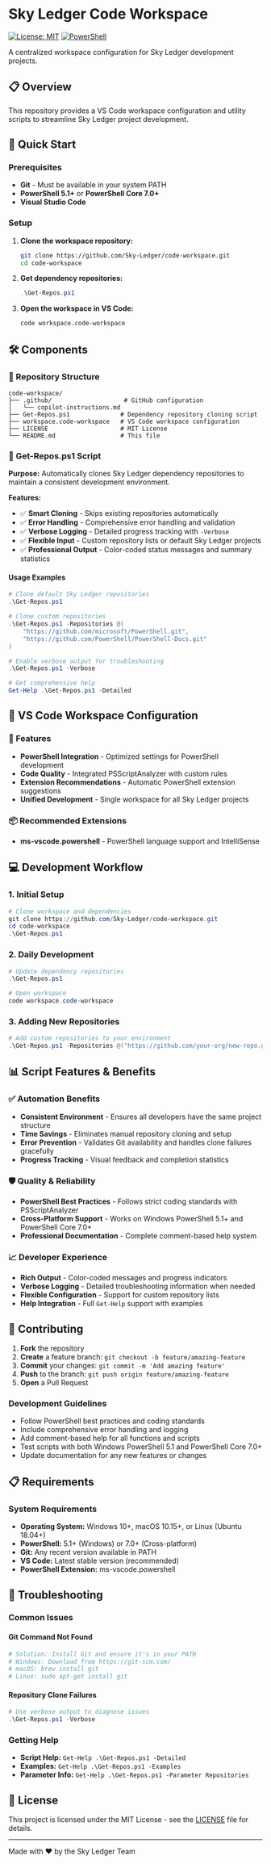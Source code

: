 # Sky Ledger Code Workspace

[![License: MIT](https://img.shields.io/badge/License-MIT-yellow.svg)](https://opensource.org/licenses/MIT)
[![PowerShell](https://img.shields.io/badge/PowerShell-5.1%2B-blue.svg)](https://github.com/PowerShell/PowerShell)

A centralized workspace configuration for Sky Ledger development projects.

## 📋 Overview

This repository provides a VS Code workspace configuration and utility scripts to streamline Sky Ledger project development.

## 🚀 Quick Start

### Prerequisites

- **Git** - Must be available in your system PATH
- **PowerShell 5.1+** or **PowerShell Core 7.0+**
- **Visual Studio Code**

### Setup

1. **Clone the workspace repository:**

   ```bash
   git clone https://github.com/Sky-Ledger/code-workspace.git
   cd code-workspace
   ```

2. **Get dependency repositories:**

   ```powershell
   .\Get-Repos.ps1
   ```

3. **Open the workspace in VS Code:**

   ```bash
   code workspace.code-workspace
   ```

## 🛠️ Components

### 📁 Repository Structure

```plaintext
code-workspace/
├── .github/                    # GitHub configuration
│   └── copilot-instructions.md
├── Get-Repos.ps1              # Dependency repository cloning script
├── workspace.code-workspace   # VS Code workspace configuration
├── LICENSE                    # MIT License
└── README.md                  # This file
```

### 🔧 Get-Repos.ps1 Script

**Purpose:** Automatically clones Sky Ledger dependency repositories to maintain a consistent development environment.

**Features:**

- ✅ **Smart Cloning** - Skips existing repositories automatically  
- ✅ **Error Handling** - Comprehensive error handling and validation
- ✅ **Verbose Logging** - Detailed progress tracking with `-Verbose`
- ✅ **Flexible Input** - Custom repository lists or default Sky Ledger projects
- ✅ **Professional Output** - Color-coded status messages and summary statistics

#### Usage Examples

```powershell
# Clone default Sky Ledger repositories
.\Get-Repos.ps1

# Clone custom repositories
.\Get-Repos.ps1 -Repositories @(
    "https://github.com/microsoft/PowerShell.git",
    "https://github.com/PowerShell/PowerShell-Docs.git"
)

# Enable verbose output for troubleshooting
.\Get-Repos.ps1 -Verbose

# Get comprehensive help
Get-Help .\Get-Repos.ps1 -Detailed
```

## 🔨 VS Code Workspace Configuration

### 🎯 Features

- **PowerShell Integration** - Optimized settings for PowerShell development
- **Code Quality** - Integrated PSScriptAnalyzer with custom rules
- **Extension Recommendations** - Automatic PowerShell extension suggestions
- **Unified Development** - Single workspace for all Sky Ledger projects

### 📦 Recommended Extensions

- **ms-vscode.powershell** - PowerShell language support and IntelliSense

## 💻 Development Workflow

### 1. **Initial Setup**

```powershell
# Clone workspace and dependencies
git clone https://github.com/Sky-Ledger/code-workspace.git
cd code-workspace
.\Get-Repos.ps1
```

### 2. **Daily Development**

```powershell
# Update dependency repositories
.\Get-Repos.ps1

# Open workspace
code workspace.code-workspace
```

### 3. **Adding New Repositories**

```powershell
# Add custom repositories to your environment
.\Get-Repos.ps1 -Repositories @("https://github.com/your-org/new-repo.git")
```

## 📊 Script Features & Benefits

### ✅ **Automation Benefits**

- **Consistent Environment** - Ensures all developers have the same project structure
- **Time Savings** - Eliminates manual repository cloning and setup
- **Error Prevention** - Validates Git availability and handles clone failures gracefully
- **Progress Tracking** - Visual feedback and completion statistics

### 🛡️ **Quality & Reliability**

- **PowerShell Best Practices** - Follows strict coding standards with PSScriptAnalyzer
- **Cross-Platform Support** - Works on Windows PowerShell 5.1+ and PowerShell Core 7.0+
- **Professional Documentation** - Complete comment-based help system

### 📈 **Developer Experience**

- **Rich Output** - Color-coded messages and progress indicators
- **Verbose Logging** - Detailed troubleshooting information when needed
- **Flexible Configuration** - Support for custom repository lists
- **Help Integration** - Full `Get-Help` support with examples

## 🤝 Contributing

1. **Fork** the repository
2. **Create** a feature branch: `git checkout -b feature/amazing-feature`
3. **Commit** your changes: `git commit -m 'Add amazing feature'`
4. **Push** to the branch: `git push origin feature/amazing-feature`
5. **Open** a Pull Request

### Development Guidelines

- Follow PowerShell best practices and coding standards
- Include comprehensive error handling and logging
- Add comment-based help for all functions and scripts
- Test scripts with both Windows PowerShell 5.1 and PowerShell Core 7.0+
- Update documentation for any new features or changes

## 📋 Requirements

### System Requirements

- **Operating System:** Windows 10+, macOS 10.15+, or Linux (Ubuntu 18.04+)
- **PowerShell:** 5.1+ (Windows) or 7.0+ (Cross-platform)
- **Git:** Any recent version available in PATH
- **VS Code:** Latest stable version (recommended)
- **PowerShell Extension:** ms-vscode.powershell

## 🐛 Troubleshooting

### Common Issues

#### Git Command Not Found

```powershell
# Solution: Install Git and ensure it's in your PATH
# Windows: Download from https://git-scm.com/
# macOS: brew install git
# Linux: sudo apt-get install git
```

#### Repository Clone Failures

```powershell
# Use verbose output to diagnose issues
.\Get-Repos.ps1 -Verbose
```

### Getting Help

- **Script Help:** `Get-Help .\Get-Repos.ps1 -Detailed`
- **Examples:** `Get-Help .\Get-Repos.ps1 -Examples`
- **Parameter Info:** `Get-Help .\Get-Repos.ps1 -Parameter Repositories`

## 📄 License

This project is licensed under the MIT License - see the [LICENSE](LICENSE) file for details.

---

Made with ❤️ by the Sky Ledger Team
